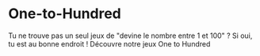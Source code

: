 # One-to-Hundred
Tu ne trouve pas un seul jeux de "devine le nombre entre 1 et 100" ? Si oui, tu est au bonne endroit ! Découvre notre jeux One to Hundred
